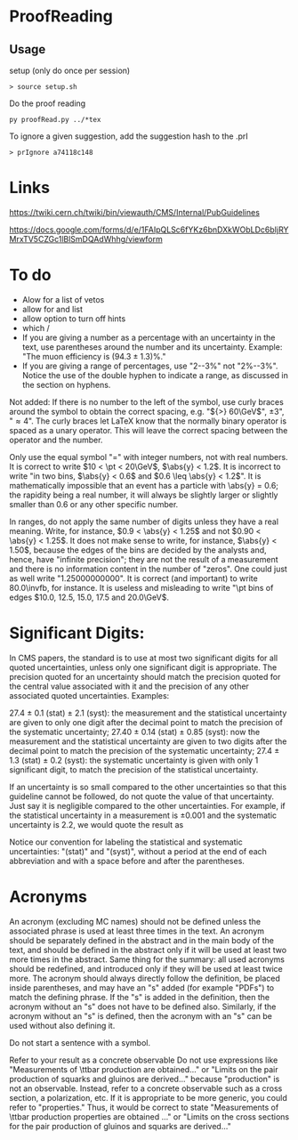 # ProofReading

## Usage

setup (only do once per session)
```
> source setup.sh
```

Do the proof reading
```
py proofRead.py ../*tex
```

To ignore a given suggestion, add the suggestion hash to the .prI

```
> prIgnore a74118c148
```

# Links

https://twiki.cern.ch/twiki/bin/viewauth/CMS/Internal/PubGuidelines

https://docs.google.com/forms/d/e/1FAIpQLSc6fYKz6bnDXkWObLDc6bIjRYMrxTV5CZGc1lBlSmDQAdWhhg/viewform

# To do
   * Alow for a list of vetos
   * allow for and list
   * allow option to turn off hints
   * which /
   * If you are giving a number as a percentage with an uncertainty in the text, use parentheses around the number and its uncertainty. Example: "The muon efficiency is $(94.3 \pm 1.3)\%$."
   * If you are giving a range of percentages, use "2--3%" not "2%--3%". Notice the use of the double hyphen to indicate a range, as discussed in the section on hyphens.



Not added:
If there is no number to the left of the symbol, use curly braces around the symbol to obtain the correct spacing, e.g. "${>} 60\GeV$", ${\pm}3$", "${\approx}4$". The curly braces let LaTeX know that the normally binary operator is spaced as a unary operator. This will leave the correct spacing between the operator and the number.

Only use the equal symbol "=" with integer numbers, not with real numbers. It is correct to write $10 < \pt < 20\GeV$, $\abs{y} < 1.2$. It is incorrect to write "in two bins, $\abs{y} < 0.6$ and $0.6 \leq \abs{y} < 1.2$". It is mathematically impossible that an event has a particle with \abs{y} = 0.6; the rapidity being a real number, it will always be slightly larger or slightly smaller than 0.6 or any other specific number.

In ranges, do not apply the same number of digits unless they have a real meaning. Write, for instance, $0.9 < \abs{y} < 1.25$ and not $0.90 < \abs{y} < 1.25$. It does not make sense to write, for instance, $\abs{y} < 1.50$, because the edges of the bins are decided by the analysts and, hence, have "infinite precision"; they are not the result of a measurement and there is no information content in the number of "zeros". One could just as well write "1.25000000000". It is correct (and important) to write 80.0\invfb, for instance. It is useless and misleading to write "\pt bins of edges $10.0, 12.5, 15.0, 17.5 and 20.0\GeV$.

# Significant Digits:
In CMS papers, the standard is to use at most two significant digits for all quoted uncertainties, unless only one significant digit is appropriate.
The precision quoted for an uncertainty should match the precision quoted for the central value associated with it and the precision of any other associated quoted uncertainties.
Examples:

27.4 ± 0.1 (stat) ± 2.1 (syst): the measurement and the statistical uncertainty are given to only one digit after the decimal point to match the precision of the systematic uncertainty;
27.40 ± 0.14 (stat) ± 0.85 (syst): now the measurement and the statistical uncertainty are given to two digits after the decimal point to match the precision of the systematic uncertainty;
27.4 ± 1.3 (stat) ± 0.2 (syst): the systematic uncertainty is given with only 1 significant digit, to match the precision of the statistical uncertainty.

If an uncertainty is so small compared to the other uncertainties so that this guideline cannot be followed, do not quote the value of that uncertainty. Just say it is negligible compared to the other uncertainties. For example, if the statistical uncertainty in a measurement is ±0.001 and the systematic uncertainty is 2.2, we would quote the result as

Notice our convention for labeling the statistical and systematic uncertainties: "(stat)" and "(syst)", without a period at the end of each abbreviation and with a space before and after the parentheses.



# Acronyms

An acronym (excluding MC names) should not be defined unless the associated phrase is used at least three times in the text. An acronym should be separately defined in the abstract and in the main body of the text, and should be defined in the abstract only if it will be used at least two more times in the abstract. Same thing for the summary: all used acronyms should be redefined, and introduced only if they will be used at least twice more. The acronym should always directly follow the definition, be placed inside parentheses, and may have an "s" added (for example "PDFs") to match the defining phrase. If the "s" is added in the definition, then the acronym without an "s" does not have to be defined also. Similarly, if the acronym without an "s" is defined, then the acronym with an "s" can be used without also defining it.


Do not start a sentence with a symbol.


Refer to your result as a concrete observable
Do not use expressions like "Measurements of \ttbar production are obtained..." or "Limits on the pair production of squarks and gluinos are derived..." because "production" is not an observable. Instead, refer to a concrete observable such as a cross section, a polarization, etc. If it is appropriate to be more generic, you could refer to "properties." Thus, it would be correct to state "Measurements of \ttbar production properties are obtained ..." or "Limits on the cross sections for the pair production of gluinos and squarks are derived..."